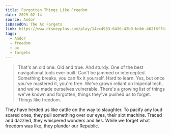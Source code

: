 ```yaml
---
title: Forgotten Things Like Freedom
date: 2025-02-14
source: Andor
isBasedOn: The Ax Forgets
link: https://www.disneyplus.com/play/14ec4983-6436-42b9-bdbb-462f6ffb319e
tags:
  - Andor
  - freedom
  - ax
  - forgets
---
```

> That's an old one. Old and true. And sturdy. One of the best navigational tools ever built. Can't be jammed or intercepted. Something breaks, you can fix it yourself. Hard to learn. Yes, but once you've mastered it, you're free. We've grown reliant on Imperial tech, and we've made ourselves vulnerable. There's a growing list of things we've known and forgotten, things they've pushed us to forget. Things like freedom.  
  
They have herded us like cattle on the way to slaughter. To pacify any loud scared ones, they pull something over our eyes, their slot machine. Traced and dazzled, they whispered wonders and lies. While we forget what freedom was like, they plunder our Republic. 